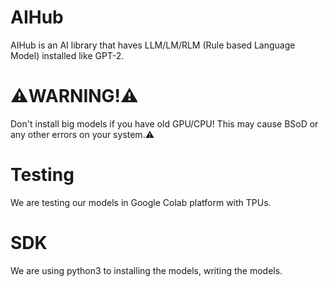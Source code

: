 # AIHub
AIHub is an AI library that haves LLM/LM/RLM (Rule based Language Model) installed like GPT-2.

# ⚠️WARNING!⚠️
Don't install big models if you have old GPU/CPU!
This may cause BSoD or any other errors on your system.⚠️

# Testing
We are testing our models in Google Colab platform with TPUs.

# SDK
We are using python3 to installing the models, writing the models.
